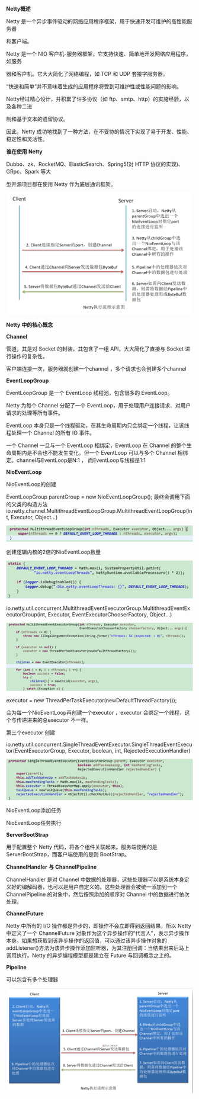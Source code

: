 



**Netty概述**



Netty 是一个异步事件驱动的网络应用程序框架，用于快速开发可维护的高性能服务器

和客户端。



Netty 是一个 NIO 客户机-服务器框架，它支持快速、简单地开发网络应用程序，如服务

器和客户机。它大大简化了网络编程，如 TCP 和 UDP 套接字服务器。 



“快速和简单”并不意味着生成的应用程序将受到可维护性或性能问题的影响。



Netty经过精心设计，并积累了许多协议（如 ftp、smtp、http）的实施经验，以及各种二进

制和基于文本的遗留协议。



因此，Netty 成功地找到了一种方法，在不妥协的情况下实现了易于开发、性能、稳定性和灵活性。





**谁在使用** **Netty**

Dubbo、zk、RocketMQ、ElasticSearch、Spring5(对 HTTP 协议的实现)、GRpc、Spark 等大

型开源项目都在使用 Netty 作为底层通讯框架。 



![image-20200527210328995](images/image-20200527210328995.png)





**Netty** **中的核心概念**



**Channel**

管道，其是对 Socket 的封装，其包含了一组 API，大大简化了直接与 Socket 进行操作的复杂性。

客户端连接一次，服务器就创建一个channel ，多个请求也会创建多个channel





**EventLoopGroup**

EventLoopGroup 是一个 EventLoop 线程池，包含很多的 EventLoop。

Netty 为每个 Channel 分配了一个 EventLoop，用于处理用户连接请求、对用户请求的处理等所有事件。

EventLoop 本身只是一个线程驱动，在其生命周期内只会绑定一个线程，让该线程处理一个 Channel 的所有 IO 事件。

一个 Channel 一旦与一个 EventLoop 相绑定，EventLoop 在 Channel 的整个生命周期内是不会也不能发生变化。但一个 EventLoop 可以与多个 Channel 相绑定。channel与EventLoop是N:1 ， 而EventLoop与线程是1:1 



**NioEventLoop**



NioEventLoop的创建

EventLoopGroup parentGroup = new NioEventLoopGroup();  最终会调用下面的父类的构造方法io.netty.channel.MultithreadEventLoopGroup.MultithreadEventLoopGroup(int, Executor, Object...) 

![image-20200607192320151](images/image-20200607192320151.png)



创建逻辑内核的2倍的NioEventLoop数量

![image-20200607192348484](images/image-20200607192348484.png)



io.netty.util.concurrent.MultithreadEventExecutorGroup.MultithreadEventExecutorGroup(int, Executor, EventExecutorChooserFactory, Object...)



![image-20200607192551028](images/image-20200607192551028.png)

executor = new ThreadPerTaskExecutor(newDefaultThreadFactory());



会为每一个NioEventLoop再创建一个executor ，executor 会绑定一个线程，这个与传递进来的总executor 不一样。



第三个executor 创建

io.netty.util.concurrent.SingleThreadEventExecutor.SingleThreadEventExecutor(EventExecutorGroup, Executor, boolean, int, RejectedExecutionHandler)

![image-20200607194614373](images/image-20200607194614373.png)







NioEventLoop添加任务







NioEventLoop任务执行









**ServerBootStrap**

用于配置整个 Netty 代码，将各个组件关联起来。服务端使用的是 ServerBootStrap，而客户端使用的是则 BootStrap。





**ChannelHandler** **与** **ChannelPipeline**

ChannelHandler 是对 Channel 中数据的处理器，这些处理器可以是系统本身定义好的编解码器，也可以是用户自定义的。这些处理器会被统一添加到一个 ChannelPipeline 的对象中，然后按照添加的顺序对 Channel 中的数据进行依次处理。





**ChannelFuture**

Netty 中所有的 I/O 操作都是异步的，即操作不会立即得到返回结果，所以 Netty 中定义了一个 ChannelFuture 对象作为这个异步操作的“代言人”，表示异步操作本身。如果想获取到该异步操作的返回值，可以通过该异步操作对象的 addListener()方法为该异步操作添加监听器，为其注册回调：当结果出来后马上调用执行。Netty 的异步编程模型都是建立在 Future 与回调概念之上的。



**Pipeline**

可以包含有多个处理器







![image-20200527221459790](images/image-20200527215459261.png)















